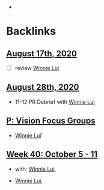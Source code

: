 - 

# Backlinks
## [August 17th, 2020](<August 17th, 2020.md>)
- [ ] review [Winnie Lui](<Winnie Lui.md>)

## [August 28th, 2020](<August 28th, 2020.md>)
- 11-12 PR Debrief with [Winnie Lui](<Winnie Lui.md>)

## [P: Vision Focus Groups](<P: Vision Focus Groups.md>)
- [Winnie Lui](<Winnie Lui.md>)’

## [Week 40: October 5 - 11](<Week 40: October 5 - 11.md>)
- with: [Winnie Lui](<Winnie Lui.md>),

- [Winnie Lui](<Winnie Lui.md>),


